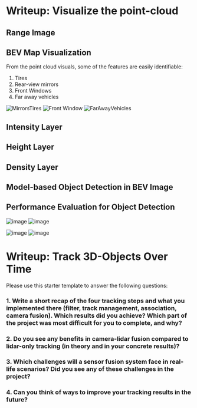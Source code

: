 # Writeup: Visualize the point-cloud 

## Range Image

## BEV Map Visualization
From the point cloud visuals, some of the features are easily identifiable:
1) Tires
2) Rear-view mirrors
3) Front Windows
4) Far away vehicles

![MirrorsTires](https://user-images.githubusercontent.com/84423466/149856910-588df24d-25cc-4147-8129-b9fd12e30858.png)
![Front Window](https://user-images.githubusercontent.com/84423466/149856938-5e792cc3-52f1-4109-b252-c8e025966721.png)
![FarAwayVehicles](https://user-images.githubusercontent.com/84423466/149856960-88fc4973-3098-4e98-be12-c85441d72512.png)

## Intensity Layer

## Height Layer

## Density Layer

## Model-based Object Detection in BEV Image

## Performance Evaluation for Object Detection
![image](https://user-images.githubusercontent.com/84423466/164934374-0e1744f9-9cb2-47d9-aa43-d9dac8b2134f.png)
![image](https://user-images.githubusercontent.com/84423466/164934311-b9515566-57af-488b-bcfd-e8fe1fa72fbd.png)

![image](https://user-images.githubusercontent.com/84423466/164934821-df72f0c3-9545-40fc-8247-499d0221ab24.png)
![image](https://user-images.githubusercontent.com/84423466/164934694-5ffffb54-1570-4195-a804-dacc96310e91.png)



# Writeup: Track 3D-Objects Over Time

Please use this starter template to answer the following questions:

### 1. Write a short recap of the four tracking steps and what you implemented there (filter, track management, association, camera fusion). Which results did you achieve? Which part of the project was most difficult for you to complete, and why?


### 2. Do you see any benefits in camera-lidar fusion compared to lidar-only tracking (in theory and in your concrete results)? 


### 3. Which challenges will a sensor fusion system face in real-life scenarios? Did you see any of these challenges in the project?


### 4. Can you think of ways to improve your tracking results in the future?

